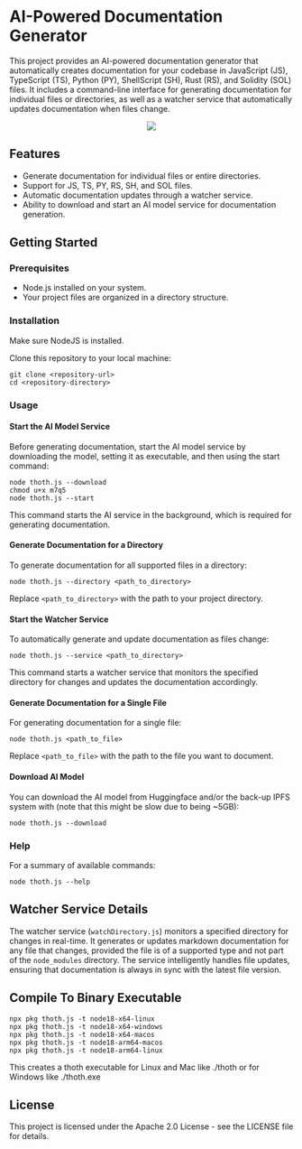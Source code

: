 # AI-Powered Documentation Generator

This project provides an AI-powered documentation generator that automatically creates documentation for your codebase in JavaScript (JS), TypeScript (TS), Python (PY), ShellScript (SH), Rust (RS), and Solidity (SOL) files. It includes a command-line interface for generating documentation for individual files or directories, as well as a watcher service that automatically updates documentation when files change.

<p align="center">
<img src="https://github.com/codyaboyd/thoth/assets/57097960/244566cc-5a68-4bf1-8e5a-9c4c3854ee51">
</p>

## Features

- Generate documentation for individual files or entire directories.
- Support for JS, TS, PY, RS, SH, and SOL files.
- Automatic documentation updates through a watcher service.
- Ability to download and start an AI model service for documentation generation.

## Getting Started

### Prerequisites

- Node.js installed on your system.
- Your project files are organized in a directory structure.

### Installation

Make sure NodeJS is installed.

Clone this repository to your local machine:

```
git clone <repository-url>
cd <repository-directory>
```


### Usage

#### Start the AI Model Service

Before generating documentation, start the AI model service by downloading the model, setting it as executable, and then using the start command:

```
node thoth.js --download
chmod u+x m7q5
node thoth.js --start
```

This command starts the AI service in the background, which is required for generating documentation.

#### Generate Documentation for a Directory

To generate documentation for all supported files in a directory:

```
node thoth.js --directory <path_to_directory>
```

Replace `<path_to_directory>` with the path to your project directory.

#### Start the Watcher Service

To automatically generate and update documentation as files change:

```
node thoth.js --service <path_to_directory>
```


This command starts a watcher service that monitors the specified directory for changes and updates the documentation accordingly.

#### Generate Documentation for a Single File

For generating documentation for a single file:

```
node thoth.js <path_to_file>
```


Replace `<path_to_file>` with the path to the file you want to document.

#### Download AI Model

You can download the AI model from Huggingface and/or the back-up IPFS system with (note that this might be slow due to being ~5GB):

```
node thoth.js --download
```


### Help

For a summary of available commands:

```
node thoth.js --help
```


## Watcher Service Details

The watcher service (`watchDirectory.js`) monitors a specified directory for changes in real-time. It generates or updates markdown documentation for any file that changes, provided the file is of a supported type and not part of the `node_modules` directory. The service intelligently handles file updates, ensuring that documentation is always in sync with the latest file version.

## Compile To Binary Executable

```
npx pkg thoth.js -t node18-x64-linux
npx pkg thoth.js -t node18-x64-windows
npx pkg thoth.js -t node18-x64-macos
npx pkg thoth.js -t node18-arm64-macos
npx pkg thoth.js -t node18-arm64-linux
```

This creates a thoth executable for Linux and Mac like ./thoth or for Windows like ./thoth.exe

## License

This project is licensed under the Apache 2.0 License - see the LICENSE file for details.
